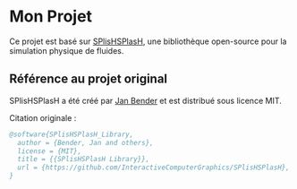 # Mon Projet

Ce projet est basé sur [SPlisHSPlasH](https://github.com/InteractiveComputerGraphics/SPlisHSPlasH), une bibliothèque open-source pour la simulation physique de fluides.

## Référence au projet original

SPlisHSPlasH a été créé par [Jan Bender](https://animation.rwth-aachen.de/person/1/) et est distribué sous licence MIT.

Citation originale :
```bibtex
@software{SPlisHSPlasH_Library,
  author = {Bender, Jan and others},
  license = {MIT},
  title = {{SPlisHSPlasH Library}},
  url = {https://github.com/InteractiveComputerGraphics/SPlisHSPlasH},
}